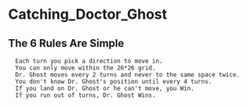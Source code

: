 # Catching_Doctor_Ghost

## The 6 Rules Are Simple
      Each turn you pick a direction to move in.
      You can only move within the 26*26 grid.
      Dr. Ghost moves every 2 turns and never to the same space twice.
      You don't know Dr. Ghost's position until every 4 turns.
      If you land on Dr. Ghost or he can't move, you Win.
      If you run out of turns, Dr. Ghost Wins.
